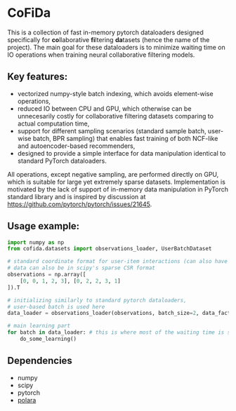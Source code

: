# CoFiDa
This is a collection of fast in-memory pytorch dataloaders designed specifically for **co**llaborative **fi**ltering **da**tasets (hence the name of the project). The main goal for these dataloaders is to minimize waiting time on IO operations when training neural collaborative filtering models.

## Key features:
- vectorized numpy-style batch indexing, which avoids element-wise operations,
- reduced IO between CPU and GPU, which otherwise can be unnecesarily costly for collaborative filtering datasets comparing to actual computation time,
- support for different sampling scenarios (standard sample batch, user-wise batch, BPR sampling) that enables fast training of both NCF-like and autoencoder-based recommenders,
 - designed to provide a simple interface for data manipulation identical to standard PyTorch dataloaders.

All operations, except negative sampling, are performed directly on GPU, which is suitable for large yet extremely sparse datasets. Implementation is motivated by the lack of support of in-memory data manipulation in PyTorch standard library and is inspired by discussion at https://github.com/pytorch/pytorch/issues/21645.

## Usage example:
```python
import numpy as np
from cofida.datasets import observations_loader, UserBatchDataset

# standard coordinate format for user-item interactions (can also have 3rd column for rating),
# data can also be in scipy's sparse CSR format
observations = np.array([
    [0, 0, 1, 2, 3], [0, 2, 2, 3, 1]
]).T

# initializing similarly to standard pytorch dataloaders,
# user-based batch is used here
data_loader = observations_loader(observations, batch_size=2, data_factory=UserBatchDataset)

# main learning part
for batch in data_loader: # this is where most of the waiting time is shaved off
    do_some_learning()
```

## Dependencies
- numpy
- scipy
- pytorch
- [polara](https://github.com/evfro/polara)
